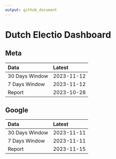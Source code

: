 ```yaml
---
output: github_document
---
```


# Dutch Electio Dashboard



## Meta


|Data           |Latest     |
|:--------------|:----------|
|30 Days Window |2023-11-12 |
|7 Days Window  |2023-11-12 |
|Report         |2023-10-28 |

## Google


|Data           |Latest     |
|:--------------|:----------|
|30 Days Window |2023-11-11 |
|7 Days Window  |2023-11-11 |
|Report         |2023-11-15 |
